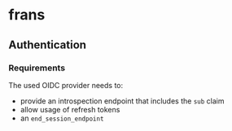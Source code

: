 # frans

## Authentication

### Requirements

The used OIDC provider needs to:

- provide an introspection endpoint that includes the `sub` claim
- allow usage of refresh tokens
- an `end_session_endpoint`
